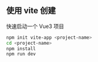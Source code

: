 ## 使用 vite 创建

快速启动一个 Vue3 项目

```bash
npm init vite-app <project-name>
cd <project-name>
npm install
npm run dev
```

